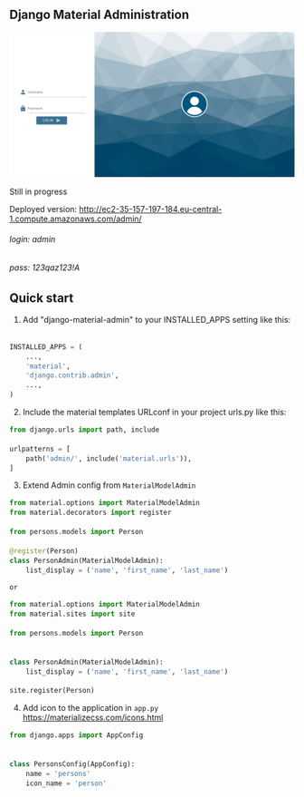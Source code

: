 ## Django Material Administration

![Layout](https://github.com/MaistrenkoAnton/django-material-admin/blob/master/app/demo/screens/login.png)


Still in progress

Deployed version:
http://ec2-35-157-197-184.eu-central-1.compute.amazonaws.com/admin/

###### login: admin
###### pass: 123qaz123!A

Quick start
-----------

1. Add "django-material-admin" to your INSTALLED_APPS setting like this:

```python

INSTALLED_APPS = (
    ...,
    'material',
    'django.contrib.admin',
    ...,
)
```


2. Include the material templates URLconf in your project urls.py like this:

```python
from django.urls import path, include

urlpatterns = [
    path('admin/', include('material.urls')),
]
```

3. Extend Admin config from  `MaterialModelAdmin`

```python
from material.options import MaterialModelAdmin
from material.decorators import register

from persons.models import Person

@register(Person)
class PersonAdmin(MaterialModelAdmin):
    list_display = ('name', 'first_name', 'last_name')
```
    or
    
```python
from material.options import MaterialModelAdmin
from material.sites import site

from persons.models import Person


class PersonAdmin(MaterialModelAdmin):
    list_display = ('name', 'first_name', 'last_name')

site.register(Person)
 ```

4. Add icon to the application in `app.py`
https://materializecss.com/icons.html

```python
from django.apps import AppConfig


class PersonsConfig(AppConfig):
    name = 'persons'
    icon_name = 'person'
```
